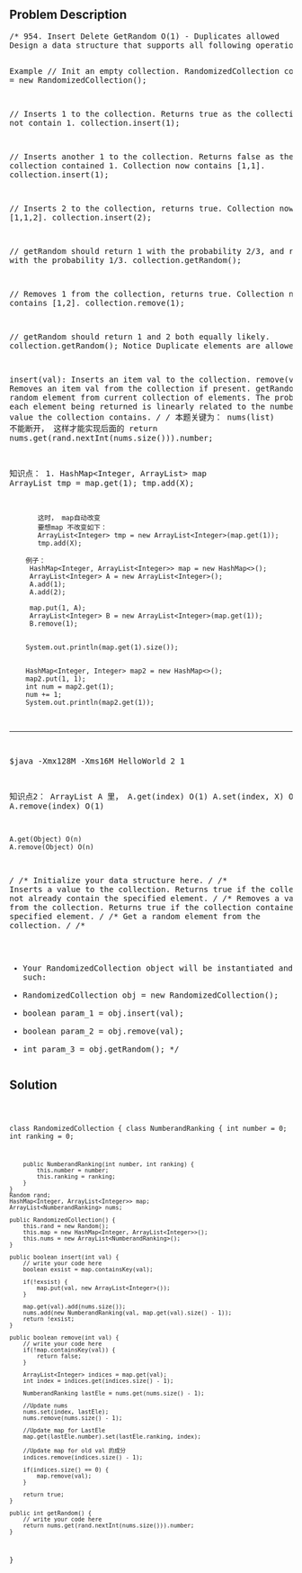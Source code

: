 <!--
<style>
  body { font-family: Arial, sans-serif; }
  .container { max-width: 100%; margin: auto; padding: 20px; }
  .comment-block { background-color: #f9f9f9; padding: 10px; border-left: 5px solid #ccc; max-width: 50%; margin: auto; word-wrap: break-word; white-space: pre-wrap; }
  .code-block { background-color: #f4f4f4; padding: 10px; border: 1px solid #ddd; }
</style>
-->

<div class='container'>
<h2>Problem Description</h2>
<div class='comment-block'>
<pre>
/* 954. Insert Delete GetRandom O(1) - Duplicates allowed
Design a data structure that supports all following operations in average O(1) time.

Example
// Init an empty collection.
RandomizedCollection collection = new RandomizedCollection();

// Inserts 1 to the collection. Returns true as the collection did not contain 1.
collection.insert(1);

// Inserts another 1 to the collection. Returns false as the collection contained 1. Collection now contains [1,1].
collection.insert(1);

// Inserts 2 to the collection, returns true. Collection now contains [1,1,2].
collection.insert(2);

// getRandom should return 1 with the probability 2/3, and returns 2 with the probability 1/3.
collection.getRandom();

// Removes 1 from the collection, returns true. Collection now contains [1,2].
collection.remove(1);

// getRandom should return 1 and 2 both equally likely.
collection.getRandom();
Notice
Duplicate elements are allowed.

insert(val): Inserts an item val to the collection.
remove(val): Removes an item val from the collection if present.
getRandom: Returns a random element from current collection of elements. The probability of each element being returned is 
linearly related to the number of same value the collection contains.
*/
/* 本题关键为： nums(list) 不能断开， 这样才能实现后面的 return nums.get(rand.nextInt(nums.size())).number;


知识点： 1. HashMap<Integer, ArrayList<Integer>> map
		   ArrayList<Integer> tmp = map.get(1);
		   tmp.add(X);

		   这时， map自动改变
		   要想map 不改变如下：
		   ArrayList<Integer> tmp = new ArrayList<Integer>(map.get(1));
		   tmp.add(X);

		例子：
         HashMap<Integer, ArrayList<Integer>> map = new HashMap<>();
         ArrayList<Integer> A = new ArrayList<Integer>();
         A.add(1);
         A.add(2);
         
         map.put(1, A);
         ArrayList<Integer> B = new ArrayList<Integer>(map.get(1));
         B.remove(1);
         
         
        System.out.println(map.get(1).size());
        
        
        HashMap<Integer, Integer> map2 = new HashMap<>();
        map2.put(1, 1);
        int num = map2.get(1);
        num += 1;
        System.out.println(map2.get(1));

*************************************************************************
$java -Xmx128M -Xms16M HelloWorld
2
1



知识点2：
	ArrayList A 里， 
	A.get(index) O(1)
	A.set(index, X) O(1)
	A.remove(index) O(1)

	A.get(Object) O(n)
	A.remove(Object) O(n)

*/
    /** Initialize your data structure here. */
    /** Inserts a value to the collection. Returns true if the collection did not already contain the specified element. */
    /** Removes a value from the collection. Returns true if the collection contained the specified element. */
    /** Get a random element from the collection. */
/**
 * Your RandomizedCollection object will be instantiated and called as such:
 * RandomizedCollection obj = new RandomizedCollection();
 * boolean param_1 = obj.insert(val);
 * boolean param_2 = obj.remove(val);
 * int param_3 = obj.getRandom();
 */</pre>
</div>

<h2>Solution</h2>
<div class='code-block'>
<pre><code class='language-java'>

class RandomizedCollection {
    class NumberandRanking {
        int number = 0;
        int ranking = 0;
        
        public NumberandRanking(int number, int ranking) {
            this.number = number;
            this.ranking = ranking;
        }
    }
    Random rand;
    HashMap<Integer, ArrayList<Integer>> map;
    ArrayList<NumberandRanking> nums;

    public RandomizedCollection() {
        this.rand = new Random();
        this.map = new HashMap<Integer, ArrayList<Integer>>();
        this.nums = new ArrayList<NumberandRanking>();
    }
    
    public boolean insert(int val) {
        // write your code here
        boolean exsist = map.containsKey(val);

        if(!exsist) {
            map.put(val, new ArrayList<Integer>());
        }
        
        map.get(val).add(nums.size());
        nums.add(new NumberandRanking(val, map.get(val).size() - 1));
        return !exsist;
    }
    
    public boolean remove(int val) {
        // write your code here
        if(!map.containsKey(val)) {
            return false;
        }
        
        ArrayList<Integer> indices = map.get(val);
        int index = indices.get(indices.size() - 1);
    
        NumberandRanking lastEle = nums.get(nums.size() - 1);
        
        //Update nums
        nums.set(index, lastEle);
        nums.remove(nums.size() - 1);
        
        //Update map for LastEle
        map.get(lastEle.number).set(lastEle.ranking, index);
        
        //Update map for old val 的成分
        indices.remove(indices.size() - 1);
        
        if(indices.size() == 0) {
            map.remove(val);
        }
        
        return true;
    }
    
    public int getRandom() {
        // write your code here
        return nums.get(rand.nextInt(nums.size())).number;
    }
}

</code></pre>
</div>
</div>
